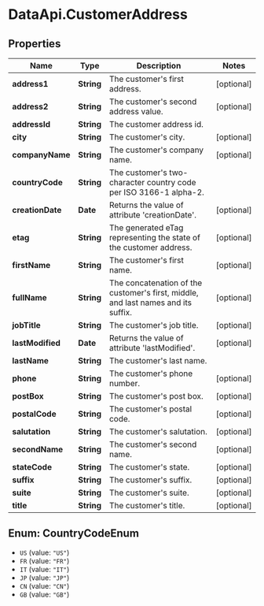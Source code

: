 # DataApi.CustomerAddress

## Properties
Name | Type | Description | Notes
------------ | ------------- | ------------- | -------------
**address1** | **String** | The customer&#x27;s first address. | [optional] 
**address2** | **String** | The customer&#x27;s second address value. | [optional] 
**addressId** | **String** | The customer address id. | 
**city** | **String** | The customer&#x27;s city. | [optional] 
**companyName** | **String** | The customer&#x27;s company name. | [optional] 
**countryCode** | **String** | The customer&#x27;s two-character country code per ISO 3166-1 alpha-2. | 
**creationDate** | **Date** | Returns the value of attribute &#x27;creationDate&#x27;. | [optional] 
**etag** | **String** | The generated eTag representing the state of the customer address. | [optional] 
**firstName** | **String** | The customer&#x27;s first name. | [optional] 
**fullName** | **String** | The concatenation of the customer&#x27;s first, middle, and last names and its suffix. | [optional] 
**jobTitle** | **String** | The customer&#x27;s job title. | [optional] 
**lastModified** | **Date** | Returns the value of attribute &#x27;lastModified&#x27;. | [optional] 
**lastName** | **String** | The customer&#x27;s last name. | 
**phone** | **String** | The customer&#x27;s phone number. | [optional] 
**postBox** | **String** | The customer&#x27;s post box. | [optional] 
**postalCode** | **String** | The customer&#x27;s postal code. | [optional] 
**salutation** | **String** | The customer&#x27;s salutation. | [optional] 
**secondName** | **String** | The customer&#x27;s second name. | [optional] 
**stateCode** | **String** | The customer&#x27;s state. | [optional] 
**suffix** | **String** | The customer&#x27;s suffix. | [optional] 
**suite** | **String** | The customer&#x27;s suite. | [optional] 
**title** | **String** | The customer&#x27;s title. | [optional] 

<a name="CountryCodeEnum"></a>
## Enum: CountryCodeEnum

* `US` (value: `"US"`)
* `FR` (value: `"FR"`)
* `IT` (value: `"IT"`)
* `JP` (value: `"JP"`)
* `CN` (value: `"CN"`)
* `GB` (value: `"GB"`)

